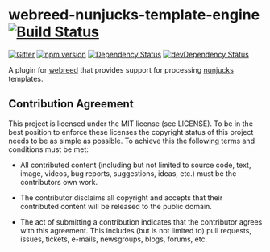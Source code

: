 # webreed-nunjucks-template-engine [![Build Status](https://travis-ci.org/webreed/webreed-nunjucks-template-engine.svg?branch=master)](https://travis-ci.org/webreed/webreed-nunjucks-template-engine)

[![Gitter](https://badges.gitter.im/webreed/webreed.svg)](https://gitter.im/webreed/webreed?utm_source=badge&utm_medium=badge&utm_campaign=pr-badge)
[![npm version](https://badge.fury.io/js/webreed-nunjucks-template-engine.svg)](https://badge.fury.io/js/webreed-nunjucks-template-engine)
[![Dependency Status](https://david-dm.org/webreed/webreed-nunjucks-template-engine.svg)](https://david-dm.org/webreed/webreed-nunjucks-template-engine)
[![devDependency Status](https://david-dm.org/webreed/webreed-nunjucks-template-engine/dev-status.svg)](https://david-dm.org/webreed/webreed-nunjucks-template-engine#info=devDependencies)

A plugin for [webreed](https://github.com/webreed/webreed) that provides support for
processing [nunjucks](https://mozilla.github.io/nunjucks/) templates.


## Contribution Agreement

This project is licensed under the MIT license (see LICENSE). To be in the best
position to enforce these licenses the copyright status of this project needs to
be as simple as possible. To achieve this the following terms and conditions
must be met:

- All contributed content (including but not limited to source code, text,
  image, videos, bug reports, suggestions, ideas, etc.) must be the
  contributors own work.

- The contributor disclaims all copyright and accepts that their contributed
  content will be released to the public domain.

- The act of submitting a contribution indicates that the contributor agrees
  with this agreement. This includes (but is not limited to) pull requests, issues,
  tickets, e-mails, newsgroups, blogs, forums, etc.
